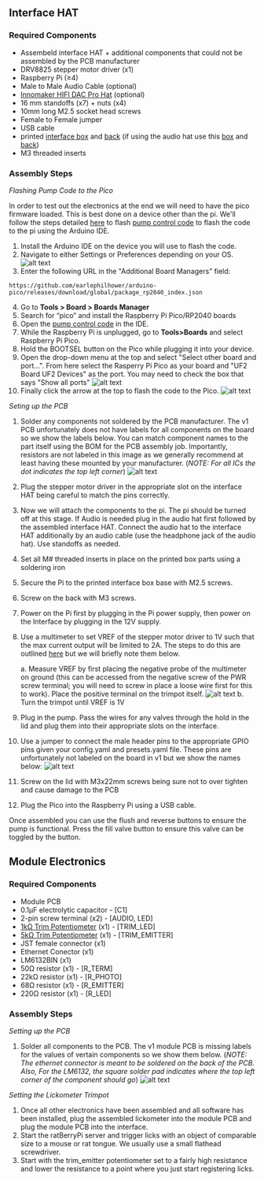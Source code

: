 ## Interface HAT
### Required Components
* Assembeld interface HAT + additional components that could not be assembled by the PCB manufacturer
* DRV8825 stepper motor driver (x1)
* Raspberry Pi (≥4)
* Male to Male Audio Cable (optional)
* [Innomaker HIFI DAC Pro Hat](https://www.amazon.com/Raspberry-DAC-Pro-ES9038Q2M-Resolution/dp/B0B2DJZTSF) (optional)
* 16 mm standoffs (x7) + nuts (x4)
* 10mm long M2.5 socket head screws
* Female to Female jumper
* USB cable
* printed [interface box](../hardware/3Ddesigns/stl/interface_box_base.stl) and [back](../hardware/3Ddesigns/stl/interface_box_back.stl) (if using the audio hat use this [box](../hardware/3Ddesigns/stl/interface+audio_box_base.stl) and [back](../hardware/3Ddesigns/stl/interface+audio_box_back.stl))
* M3 threaded inserts

### Assembly Steps
*Flashing Pump Code to the Pico*

In order to test out the electronics at the end we will need to have the pico firmware loaded. This is best done on a device other than the pi. We'll follow the steps detailed [here](https://randomnerdtutorials.com/programming-raspberry-pi-pico-w-arduino-ide/) to flash [pump control code](../pico/pump_control/pump_control.ino) to flash the code to the pi using the Arduino IDE.

1. Install the Arduino IDE on the device you will use to flash the code. 
2. Navigate to either Settings or Preferences depending on your OS.
![alt text](ims/arduino_ide_preferences.png)
3. Enter the following URL in the "Additional Board Managers" field:
```
https://github.com/earlephilhower/arduino-pico/releases/download/global/package_rp2040_index.json
```
4. Go to **Tools > Board > Boards Manager**
5. Search for “pico” and install the Raspberry Pi Pico/RP2040 boards
6. Open the [pump control code](../pico/pump_control/pump_control.ino) in the IDE.
7. While the Raspberry Pi is unplugged, go to **Tools>Boards** and select Raspberry Pi Pico.
8. Hold the BOOTSEL button on the Pico while plugging it into your device.
9. Open the drop-down menu at the top and select "Select other board and port...". From here select the Rasperry Pi Pico as your board and "UF2 Board UF2 Devices" as the port. You may need to check the box that says "Show all ports"
![alt text](ims/select_port.png)
10. Finally click the arrow at the top to flash the code to the Pico.
![alt text](ims/flash_button.png)

*Seting up the PCB*

1. Solder any components not soldered by the PCB manufacturer. The v1 PCB unfortunately does not have labels for all components on the board so we show the labels below. You can match component names to the part itself using the BOM for the PCB assembly job. Importantly, resistors are not labeled in this image as we generally recommend at least having these mounted by your manufacturer. (*NOTE: For all ICs the dot indicates the top left corner*)
![alt text](ims/module_interface_hat_no_components.png)
2. Plug the stepper motor driver in the appropriate slot on the interface HAT being careful to match the pins correctly.
3. Now we will attach the components to the pi. The pi should be turned off at this stage. If Audio is needed plug in the audio hat first followed by the assembled interface HAT. Connect the audio hat to the interface HAT additionally by an audio cable (use the headphone jack of the audio hat). Use standoffs as needed.
4. Set all M# threaded inserts in place on the printed box parts using a soldering iron
4. Secure the Pi to the printed interface box base with M2.5 screws.
5. Screw on the back with M3 screws.
6. Power on the Pi first by plugging in the Pi power supply, then power on the Interface by plugging in the 12V supply.
7. Use a multimeter to set VREF of the stepper motor driver to 1V such that the max current output will be limited to 2A. The steps to do this are outlined [here](https://www.pololu.com/product/2133) but we will briefly note them below.

    a. Measure VREF by first placing the negative probe of the multimeter on ground (this can be accessed from the negative screw of the PWR screw terminal; you will need to screw in place a loose wire first for this to work). Place the positive terminal on the trimpot itself.
    ![alt text](ims/vref.jpg)
    b. Turn the trimpot until VREF is 1V

8. Plug in the pump. Pass the wires for any valves through the hold in the lid and plug them into their appropriate slots on the interface. 
9. Use a jumper to connect the male header pins to the appropriate GPIO pins given your config.yaml and presets.yaml file. These pins are unfortunately not labeled on the board in v1 but we show the names below:
![alt text](ims/interface_pcb_pins.png)
10. Screw on the lid with M3x22mm screws being sure not to over tighten and cause damage to the PCB
11. Plug the Pico into the Raspberry Pi using a USB cable.

Once assembled you can use the flush and reverse buttons to ensure the pump is functional. Press the fill valve button to ensure this valve can be toggled by the button.


## Module Electronics
### Required Components
* Module PCB
* 0.1µF electrolytic capacitor - [C1]
* 2-pin screw terminal (x2) - [AUDIO, LED]
* [1kΩ Trim Potentiometer](https://www.digikey.com/en/products/detail/bourns-inc/PV36P102C01B00/666482) (x1) - [TRIM_LED]
* [5kΩ Trim Potentiometer](https://www.digikey.com/en/products/detail/bourns-inc/PV36P502C01B00/666496) (x1) - [TRIM_EMITTER]
* JST female connector (x1)
* Ethernet Conector (x1)
* LM6132BIN (x1) 
* 50Ω resistor (x1) - [R_TERM]
* 22kΩ resistor (x1) - [R_PHOTO]
* 68Ω resistor (x1) - [R_EMITTER]
* 220Ω resistor (x1) - [R_LED]


### Assembly Steps

*Setting up the PCB*
1. Solder all components to the PCB. The v1 module PCB is missing labels for the values of vertain components so we show them below. (*NOTE: The ethernet connector is meant to be soldered on the back of the PCB. Also, For the LM6132, the square solder pad indicates where the top left corner of the component should go*)
![alt text](ims/module_pcb_no_components.png)

*Setting the Lickometer Trimpot*
1. Once all other electronics have been assembled and all software has been installed, plug the assembled lickometer into the module PCB and plug the module PCB into the interface. 
2. Start the ratBerryPi server and trigger licks with an object of comparable size to a mouse or rat tongue. We usually use a small flathead screwdriver. 
3. Start with the trim_emitter potentiometer set to a fairly high resistance and lower the resistance to a point where you just start registering licks. 